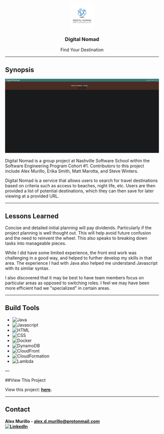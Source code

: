 <!-- PROJECT LOGO -->
<br />
<div align="center">
    <img src="resources/images/logo.PNG" alt="Logo" width="80" height="80">

<h3 align="center">Digital Nomad</h3>

  <p align="center">
    Find Your Destination
    <br />
  </p>
</div>

___

## Synopsis

<img src="resources/images/frontpage.PNG">

Digital Nomad is a group project at Nashville Software School within the Software Engineering Program Cohort #1. Contributors to this project include Alex Murillo, Erika Smith, Matt Marotta, and Steve Winters.

Digital Nomad is a service that allows users to search for travel destinations based on criteria such as access to beaches, night life, etc. Users are then provided a list of potential destinations, which they can then save for later viewing at a provided URL.

---

## Lessons Learned

Concise and detailed initial planning will pay dividends. Particularly if the project planning is well thought out. This will help avoid future confusion and the need to reinvent the wheel. This also speaks to breaking down tasks into manageable pieces.

While I did have some limited experience, the front end work was challenging in a good way, and helped to further develop my skills in that area. The experience I had with Java also helped me understand Javascript with its similar syntax.

I also discovered that it may be best to have team members focus on particular areas as opposed to switching roles. I feel we may have been more efficient had we "specialized" in certain areas.

---

## Build Tools

* <img alt="Java" src="https://img.shields.io/badge/-Java-red"></a>
* <img alt="Javascript" src="https://img.shields.io/badge/-Javascript-orange"></a>
* <img alt="HTML" src="https://img.shields.io/badge/-HTML-blue"></a>
* <img alt="CSS" src="https://img.shields.io/badge/-CSS-green"></a>
* <img alt="Docker" src="https://img.shields.io/badge/-Docker-9cf"></a>
* <img alt="DynamoDB" src="https://img.shields.io/badge/-AWS%20DynamoDB-ff69b4"></a>
* <img alt="CloudFront" src="https://img.shields.io/badge/-AWS%20CloudFront-yellowgreen"></a>
* <img alt="CloudFormation" src="https://img.shields.io/badge/-AWS%20CloudFormation-purple"></a>
* <img alt="Lambda" src="https://img.shields.io/badge/-AWS%20Lambda-blue"></a>

—

##View This Project

<p>View this project: <a href="https://youtu.be/dHkNxV84Lhk"><b>here<b></a>.</p>

---

## Contact

Alex Murillo - alex.d.murillo@protonmail.com
<br>
<a href="https://www.linkedin.com/in/alexdmurillo/"><img alt="LinkedIn" src="https://img.shields.io/badge/-LinkedIn-brightgreen"></a>





